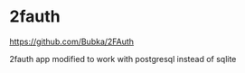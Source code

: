 # 2fauth

https://github.com/Bubka/2FAuth

2fauth app modified to work with postgresql instead of sqlite
